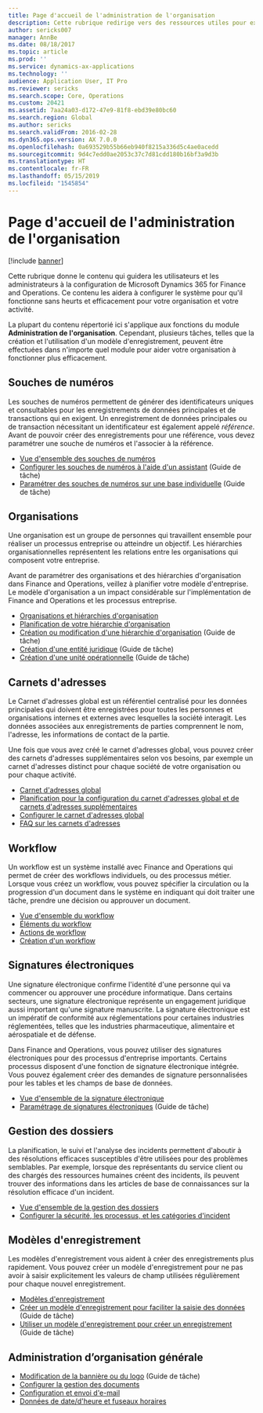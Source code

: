 ```yaml
---
title: Page d'accueil de l'administration de l'organisation
description: Cette rubrique redirige vers des ressources utiles pour exploiter Microsoft Dynamics 365 for Finance and Operations dans votre organisation.
author: sericks007
manager: AnnBe
ms.date: 08/18/2017
ms.topic: article
ms.prod: ''
ms.service: dynamics-ax-applications
ms.technology: ''
audience: Application User, IT Pro
ms.reviewer: sericks
ms.search.scope: Core, Operations
ms.custom: 20421
ms.assetid: 7aa24a03-d172-47e9-81f8-ebd39e80bc60
ms.search.region: Global
ms.author: sericks
ms.search.validFrom: 2016-02-28
ms.dyn365.ops.version: AX 7.0.0
ms.openlocfilehash: 0a693529b55b66eb940f8215a336d5c4ae0acedd
ms.sourcegitcommit: 9d4c7edd0ae2053c37c7d81cdd180b16bf3a9d3b
ms.translationtype: HT
ms.contentlocale: fr-FR
ms.lasthandoff: 05/15/2019
ms.locfileid: "1545854"
---
```

# <a name="organization-administration-home-page"></a>Page d'accueil de l'administration de l'organisation

[!include [banner](../includes/banner.md)]

Cette rubrique donne le contenu qui guidera les utilisateurs et les administrateurs à la configuration de Microsoft Dynamics 365 for Finance and Operations. Ce contenu les aidera à configurer le système pour qu'il fonctionne sans heurts et efficacement pour votre organisation et votre activité.

La plupart du contenu répertorié ici s'applique aux fonctions du module **Administration de l'organisation**. Cependant, plusieurs tâches, telles que la création et l'utilisation d'un modèle d'enregistrement, peuvent être effectuées dans n'importe quel module pour aider votre organisation à fonctionner plus efficacement.

## <a name="number-sequences"></a>Souches de numéros

Les souches de numéros permettent de générer des identificateurs uniques et consultables pour les enregistrements de données principales et de transactions qui en exigent. Un enregistrement de données principales ou de transaction nécessitant un identificateur est également appelé *référence*. Avant de pouvoir créer des enregistrements pour une référence, vous devez paramétrer une souche de numéros et l'associer à la référence.

- [Vue d'ensemble des souches de numéros](number-sequence-overview.md)
- [Configurer les souches de numéros à l'aide d'un assistant](tasks/set-up-number-sequences-wizard.md) (Guide de tâche)
- [Paramétrer des souches de numéros sur une base individuelle](tasks/set-up-number-sequences-individual-basis.md) (Guide de tâche)

## <a name="organizations"></a>Organisations

Une organisation est un groupe de personnes qui travaillent ensemble pour réaliser un processus entreprise ou atteindre un objectif. Les hiérarchies organisationnelles représentent les relations entre les organisations qui composent votre entreprise.

Avant de paramétrer des organisations et des hiérarchies d'organisation dans Finance and Operations, veillez à planifier votre modèle d'entreprise. Le modèle d'organisation a un impact considérable sur l'implémentation de Finance and Operations et les processus entreprise.

- [Organisations et hiérarchies d'organisation](organizations-organizational-hierarchies.md)
- [Planification de votre hiérarchie d'organisation](plan-organizational-hierarchy.md)
- [Création ou modification d'une hiérarchie d'organisation](tasks/create-organization-hierarchy.md) (Guide de tâche)
- [Création d'une entité juridique](tasks/create-legal-entity.md) (Guide de tâche)
- [Création d'une unité opérationnelle](tasks/create-operating-unit.md) (Guide de tâche)

## <a name="address-books"></a>Carnets d'adresses

Le Carnet d'adresses global est un référentiel centralisé pour les données principales qui doivent être enregistrées pour toutes les personnes et organisations internes et externes avec lesquelles la société interagit. Les données associées aux enregistrements de parties comprennent le nom, l'adresse, les informations de contact de la partie.

Une fois que vous avez créé le carnet d'adresses global, vous pouvez créer des carnets d'adresses supplémentaires selon vos besoins, par exemple un carnet d'adresses distinct pour chaque société de votre organisation ou pour chaque activité.

- [Carnet d'adresses global](overview-global-address-book.md)
- [Planification pour la configuration du carnet d'adresses global et de carnets d'adresses supplémentaires](plan-configuration-global-address-book-additional-address-books.md)
- [Configurer le carnet d'adresses global](tasks/configure-global-address-book.md)
- [FAQ sur les carnets d'adresses](qa-address-books.md)

## <a name="workflow"></a>Workflow

Un workflow est un système installé avec Finance and Operations qui permet de créer des workflows individuels, ou des processus métier. Lorsque vous créez un workflow, vous pouvez spécifier la circulation ou la progression d'un document dans le système en indiquant qui doit traiter une tâche, prendre une décision ou approuver un document.

- [Vue d'ensemble du workflow](overview-workflow-system.md)
- [Éléments du workflow](workflow-elements.md)
- [Actions de workflow](workflow-actions.md)
- [Création d'un workflow](create-workflow.md)

## <a name="electronic-signatures"></a>Signatures électroniques

Une signature électronique confirme l'identité d'une personne qui va commencer ou approuver une procédure informatique. Dans certains secteurs, une signature électronique représente un engagement juridique aussi important qu'une signature manuscrite. La signature électronique est un impératif de conformité aux réglementations pour certaines industries réglementées, telles que les industries pharmaceutique, alimentaire et aérospatiale et de défense.

Dans Finance and Operations, vous pouvez utiliser des signatures électroniques pour des processus d'entreprise importants. Certains processus disposent d'une fonction de signature électronique intégrée. Vous pouvez également créer des demandes de signature personnalisées pour les tables et les champs de base de données.

- [Vue d'ensemble de la signature électronique](electronic-signature-overview.md)
- [Paramétrage de signatures électroniques](tasks/set-up-electronic-signatures.md) (Guide de tâche)

## <a name="case-management"></a>Gestion des dossiers

La planification, le suivi et l'analyse des incidents permettent d'aboutir à des résolutions efficaces susceptibles d'être utilisées pour des problèmes semblables. Par exemple, lorsque des représentants du service client ou des chargés des ressources humaines créent des incidents, ils peuvent trouver des informations dans les articles de base de connaissances sur la résolution efficace d'un incident.

- [Vue d'ensemble de la gestion des dossiers](cases.md)
- [Configurer la sécurité, les processus, et les catégories d'incident](plan-case-management.md)

## <a name="record-templates"></a>Modèles d'enregistrement

Les modèles d'enregistrement vous aident à créer des enregistrements plus rapidement. Vous pouvez créer un modèle d'enregistrement pour ne pas avoir à saisir explicitement les valeurs de champ utilisées régulièrement pour chaque nouvel enregistrement.

- [Modèles d'enregistrement](record-templates.md)
- [Créer un modèle d'enregistrement pour faciliter la saisie des données](../../dev-itpro/data-entities/tasks/create-record-template-facilitate-data-entry.md) (Guide de tâche)
- [Utiliser un modèle d'enregistrement pour créer un enregistrement](../../dev-itpro/data-entities/tasks/use-record-template-new-record.md) (Guide de tâche)

## <a name="general-organization-administration"></a>Administration d’organisation générale

- [Modification de la bannière ou du logo](../get-started/tasks/change-banner-or-logo.md) (Guide de tâche)
- [Configurer la gestion des documents](configure-document-management.md)
- [Configuration et envoi d'e-mail](configure-email.md)
- [Données de date/d'heure et fuseaux horaires](date-time-zones.md)
